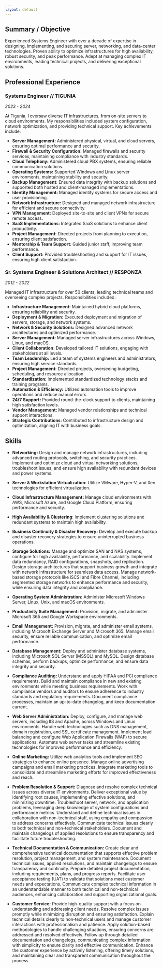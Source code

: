 ```yaml
---
layout: default
---
```


## Summary / Objective
Experienced Systems Engineer with over a decade of expertise in designing, implementing, and securing server, networking, and data-center technologies. Proven ability to optimize infrastructures for high availability, robust security, and peak performance. Adept at managing complex IT environments, leading technical projects, and delivering exceptional solutions.

## Professional Experience

### Systems Engineer // TIGUNIA
*2023 - 2024*

At Tigunia, I oversaw diverse IT infrastructures, from on-site servers to cloud environments. My responsibilities included system configuration, network optimization, and providing technical support. Key achievements include:

- **Server Management:** Administered physical, virtual, and cloud servers, ensuring optimal performance and security.
- **Firewall & Security Configuration:** Managed firewalls and security services, maintaining compliance with industry standards.
- **Cloud Telephony:** Administered cloud PBX systems, ensuring reliable communication solutions.
- **Operating Systems:** Supported Windows and Linux server environments, maintaining stability and security.
- **Backup Management:** Ensured data integrity with backup solutions and supported both hosted and client-managed implementations.
- **Identity Management:** Managed identity systems for secure access and user provisioning.
- **Network Infrastructure:** Designed and managed network infrastructure for efficient and secure connectivity.
- **VPN Management:** Deployed site-to-site and client VPNs for secure remote access.
- **SaaS Implementations:** Integrated SaaS solutions to enhance client productivity.
- **Project Management:** Directed projects from planning to execution, ensuring client satisfaction.
- **Mentorship & Team Support:** Guided junior staff, improving team performance.
- **Client Support:** Provided troubleshooting and support for IT issues, ensuring high client satisfaction.

### Sr. Systems Engineer & Solutions Architect // RESPONZA
*2012 - 2022*

Managed IT infrastructure for over 50 clients, leading technical teams and overseeing complex projects. Responsibilities included:

- **Infrastructure Management:** Maintained hybrid cloud platforms, ensuring reliability and security.
- **Deployment & Migration:** Executed deployment and migration of servers, storage, and network systems.
- **Network & Security Solutions:** Designed advanced network architectures and optimized performance.
- **Server Management:** Managed server infrastructures across Windows, Linux, and macOS.
- **Client Collaboration:** Developed tailored IT solutions, engaging with stakeholders at all levels.
- **Team Leadership:** Led a team of systems engineers and administrators, ensuring high service standards.
- **Project Management:** Directed projects, overseeing budgeting, scheduling, and resource allocation.
- **Standardization:** Implemented standardized technology stacks and training programs.
- **Automation & Efficiency:** Utilized automation tools to improve operations and reduce manual errors.
- **24/7 Support:** Provided round-the-clock support to clients, maintaining high satisfaction levels.
- **Vendor Management:** Managed vendor relationships and technical support interactions.
- **Strategic Contributions:** Contributed to infrastructure design and optimization, aligning IT with business goals.

## Skills

- **Networking:** Design and manage network infrastructures, including advanced routing protocols, switching, and security practices. Implement and optimize cloud and virtual networking solutions, troubleshoot issues, and ensure high availability with redundant devices and power systems.

- **Server & Workstation Virtualization:** Utilize VMware, Hyper-V, and Xen technologies for efficient virtualization.

- **Cloud Infrastructure Management:** Manage cloud environments with AWS, Microsoft Azure, and Google Cloud Platform, ensuring performance and security.

- **High Availability & Clustering:** Implement clustering solutions and redundant systems to maintain high availability.

- **Business Continuity & Disaster Recovery:** Develop and execute backup and disaster recovery strategies to ensure uninterrupted business operations.

- **Storage Solutions:** Manage and optimize SAN and NAS systems, configure for high availability, performance, and scalability. Implement data redundancy, RAID configurations, snapshots, and replication. Design storage architectures that support business growth and integrate with network infrastructure for seamless data access. Manage network-based storage protocols like iSCSI and Fibre Channel, including segmented storage networks to enhance performance and security, while ensuring data integrity and compliance.

- **Operating System Administration:** Administer Microsoft Windows Server, Linux, Unix, and macOS environments.

- **Productivity Suite Management:** Provision, migrate, and administer Microsoft 365 and Google Workspace environments.

- **Email Management:** Provision, migrate, and administer email systems, including Microsoft Exchange Server and Microsoft 365. Manage email security, ensure reliable communication, and optimize email performance.

- **Database Management:** Deploy and administer database systems, including Microsoft SQL Server (MSSQL) and MySQL. Design database schemas, perform backups, optimize performance, and ensure data integrity and security.

- **Compliance Auditing:** Understand and apply HIPAA and PCI compliance requirements. Build and maintain compliance in new and existing environments while meeting business requirements. Work with compliance vendors and auditors to ensure adherence to industry standards and regulatory requirements. Document compliance processes, maintain an up-to-date changelog, and keep documentation current.

- **Web Server Administration:** Deploy, configure, and manage web servers, including IIS and Apache, across Windows and Linux environments. Handle web technologies such as DNS management, domain registration, and SSL certificate management. Implement load balancing and configure Web Application Firewalls (WAF) to secure applications. Automate web server tasks and streamline existing technologies for improved performance and efficiency.

- **Online Marketing:** Utilize web analytics tools and implement SEO strategies to enhance online presence. Manage online advertising campaigns and email marketing practices. Integrate marketing tools to consolidate and streamline marketing efforts for improved effectiveness and reach.

- **Problem Resolution & Support:** Diagnose and resolve complex technical issues across diverse IT environments. Deliver exceptional value by identifying root causes, implementing effective solutions, and minimizing downtime. Troubleshoot server, network, and application problems, leveraging deep knowledge of system configurations and performance metrics. Understand and define technical issues in collaboration with non-technical staff, using empathy and compassion to address concerns effectively. Communicate technical issues clearly to both technical and non-technical stakeholders. Document and maintain changelogs of applied resolutions to ensure transparency and facilitate future troubleshooting.

- **Technical Documentation & Communication:** Create clear and comprehensive technical documentation that supports effective problem resolution, project management, and system maintenance. Document technical issues, applied resolutions, and maintain changelogs to ensure transparency and continuity. Prepare detailed project documentation, including requirements, plans, and progress reports. Facilitate user acceptance testing (UAT) to validate that solutions meet customer needs and expectations. Communicate complex technical information in an understandable manner to both technical and non-technical audiences, enhancing collaboration and supporting organizational goals.

- **Customer Service:** Provide high-quality support with a focus on understanding and addressing client needs. Resolve complex issues promptly while minimizing disruption and ensuring satisfaction. Explain technical details clearly to non-technical users and manage customer interactions with professionalism and patience. Apply solution-based methodologies to handle challenging situations, ensuring concerns are addressed and resolved effectively. Follow up through detailed documentation and changelogs, communicating complex information with simplicity to ensure clarity and effective communication. Enhance the customer experience by actively listening, offering timely solutions, and maintaining clear and transparent communication throughout the process.